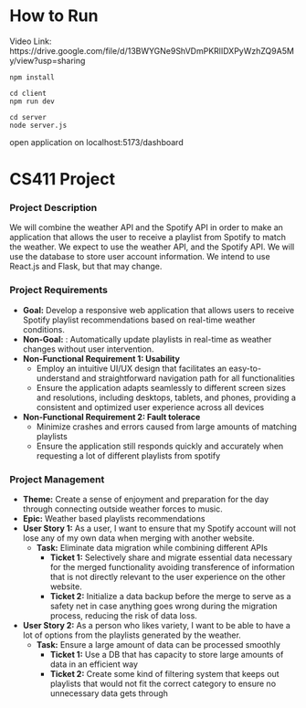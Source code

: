 <h1>How to Run</h1>
Video Link: https://drive.google.com/file/d/13BWYGNe9ShVDmPKRlIDXPyWzhZQ9A5My/view?usp=sharing<br>

```
npm install
```

```
cd client
npm run dev
```

```
cd server
node server.js
```
open application on localhost:5173/dashboard<br>

# CS411 Project
<h3> Project Description </h3>
<p1>We will combine the weather API and the Spotify API in order to make an application that allows the user to receive a playlist from Spotify to match the weather. 
  We expect to use the weather API, and the Spotify API. 
  We will use the database to store user account information.
  We intend to use React.js and Flask, but that may change.
</p1>

<h3>Project Requirements</h3>
<p1>
<ul>
  <li><b>Goal:</b> Develop a responsive web application that allows users to receive Spotify playlist recommendations based on real-time weather conditions.
  </li>
  <li><b>Non-Goal:</b> : Automatically update playlists in real-time as weather changes without user intervention. </li>
  <li><b>Non-Functional Requirement 1: Usability</b>
  <ul> 
    <li> Employ an intuitive UI/UX design that facilitates an easy-to-understand and straightforward navigation path for all functionalities</li>
    <li>Ensure the application adapts seamlessly to different screen sizes and resolutions, including desktops, tablets, and phones, providing a consistent and optimized user experience across all devices</li>
  </ul></li>
  <li><b>Non-Functional Requirement 2: Fault tolerace</b>
    <ul> 
    <li>Minimize crashes and errors caused from large amounts of matching playlists
</li>
    <li>Ensure the application still responds quickly and accurately when requesting a lot of different playlists from spotify</li>
  </ul></li>
</ul></p1>

<h3>Project Management</h3>
<ul>
<li><b>Theme:</b> Create a sense of enjoyment and preparation for the day through connecting outside weather forces to music.</li>
<li><b>Epic:</b> Weather based playlists recommendations</li>
<li><b>User Story 1:</b> As a user, I want to ensure that my Spotify account will not lose any of my own data when merging with another website.
<ul>
<li><b>Task:</b> Eliminate data migration while combining different APIs
<ul>
<li><b>Ticket 1:</b> Selectively share and migrate essential data necessary for the merged functionality avoiding transference of information that is not directly relevant to the user experience on the other website.</li>
<li><b>Ticket 2:</b> Initialize a data backup before the merge to serve as a safety net in case anything goes wrong during the migration process, reducing the risk of data loss.</li>
</ul>
</li>
</ul>
</li>
<li><b>User Story 2:</b> As a person who likes variety, I want to be able to have a lot of options from the playlists generated by the weather.
<ul>
<li><b>Task:</b> Ensure a large amount of data can be processed smoothly
<ul>
<li><b>Ticket 1:</b> Use a DB that has capacity to store large amounts of data in an efficient way</li>
<li><b>Ticket 2:</b> Create some kind of filtering system that keeps out playlists that would not fit the correct category to ensure no unnecessary data gets through</li>
</ul>
</li></ul>
</li>
